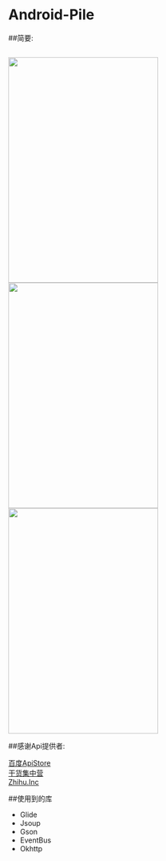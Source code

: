 # Android-Pile
##简要:
  
##  
 <image  src="https://github.com/fromten/Android-Pile/blob/master/s4.png" width=300 height=450/>
  <image  src="https://github.com/fromten/Android-Pile/blob/master/s2.png" width=300 height=450/>
 <image  src="https://github.com/fromten/Android-Pile/blob/master/s3.png" width=300 height=450/>
 

##感谢Api提供者:

<a href='http://apistore.baidu.com/' >百度ApiStore</a>
</br>
<a href='http://gank.io/api' >干货集中营</a>
</br>
<a href='https://github.com/izzyleung/ZhihuDailyPurify/wiki/' >Zhihu.Inc</a>
 
##使用到的库
<ul>
<li>Glide</li>
<li>Jsoup</li>
<li>Gson</li>
<li>EventBus</li>
<li>Okhttp</li>
</ul>

  
